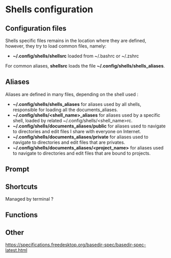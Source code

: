 # Shells configuration

## Configuration files

Shells specific files remains in the location where they are defined, however, they try to load common files, namely:
  - **~/.config/shells/shellsrc** loaded from ~/.bashrc or ~/.zshrc

For common aliases, **shellsrc** loads the file **~/.config/shells/shells_aliases**.

## Aliases

Aliases are defined in many files, depending on the shell used :
  - **~/.config/shells/shells_aliases** for aliases used by all shells, responsible for loading all the documents_aliases.
  - **~/.config/shells/<shell_name>_aliases** for aliases used by a specific shell, loaded by related ~/.config/shells/<shell_name>rc.
  - **~/.config/shells/documents_aliases/public** for aliases used to navigate to directories and edit files I share with everyone on Internet.
  - **~/.config/shells/documents_aliases/private** for aliases used to navigate to directories and edit files that are privates.
  - **~/.config/shells/documents_aliases/<project_name>** for aliases used to navigate to directories and edit files that are bound to projects.
  
## Prompt

## Shortcuts
Managed by terminal ?

## Functions

## Other
https://specifications.freedesktop.org/basedir-spec/basedir-spec-latest.html
